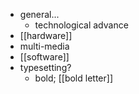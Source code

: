 - general...
    - technological advance
- [[hardware]]
- multi-media
- [[software]]
- typesetting?
    - bold; [[bold letter]]

